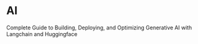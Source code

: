 # AI
Complete Guide to Building, Deploying, and Optimizing Generative AI with Langchain and Huggingface
